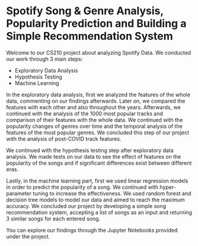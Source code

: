 # Spotify Song & Genre Analysis, Popularity Prediction and Building a Simple Recommendation System

Welcome to our CS210 project about analyzing Spotify Data. We conducted our work through 3 main steps:
- Exploratory Data Analysis
- Hypothesis Testing
- Machine Learning

In the exploratory data analysis, first we analyzed the features of the whole data, commenting on our findings afterwards. Later on, we compared the features with each other and also throughout the years. Afterwards, we continued with the analysis of the 1000 most popular tracks and comparison of their features with the whole data. We continued with the popularity changes of genres over time and the temporal analysis of the features of the most popular genres. We concluded this step of our project with the analysis of post-COVID track features. 

We continued with the hypothesis testing step after exploratory data analysis. We made tests on our data to see the effect of features on the popularity of the songs and if significant differences exist between different eras. 

Lastly, in the machine learning part, first we used linear regression models in order to predict the popularity of a song. We continued with hyper-parameter tuning to increase the effectiveness. We used random forest and decision tree models to model our data and aimed to reach the maximum accuracy. We concluded our project by developing a simple song recommendation system, accepting a list of songs as an input and returning 3 similar songs for each entered song.

You can explore our findings through the Jupyter Notebooks provided under the project.

